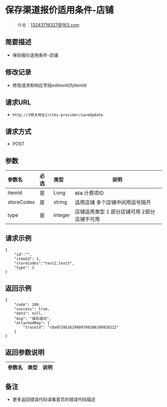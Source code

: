 # 保存渠道报价适用条件-店铺

> 作者：13243718327@163.com

## 简要描述

- 保存报价适用条件-店铺

    
## 修改记录

- 修改请求和响应字段editionId为itemId

## 请求URL
- ` http://{网关地址}/ctms-provider/saveUpdate `
  
## 请求方式
- POST 

## 参数

|参数名|必选|类型|说明|
|:----    |:---|:----- |-----   |
|itemId |是  |Long |`NEW` 计费项ID   |
|storeCodes |是  |string | 适用店铺 多个店铺中间用逗号隔开    |
|type |是  |integer | 店铺适用类型 1 部分店铺可用 2部分店铺不可用  |

## 请求示例 

``` 
{
    "id":"",
    "itemId": 1,
    "storeCodes":"test2,test3",
    "type": 2
}
 ``` 
## 返回示例 

``` 
{
    "code": 200,
    "success": true,
    "data": null,
    "msg": "保存成功",
    "attachedMap": {
        "traceId": "c0a8728b1629889786206100920212"
    }
}
```

## 返回参数说明 

|参数名|类型|说明|
|:-----  |:-----|-----                           |


## 备注 

- 更多返回错误代码请看首页的错误代码描述